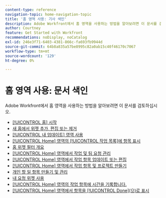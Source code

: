 ```yaml
---
content-type: reference
navigation-topic: home-navigation-topic
title: '홈 영역 사용: 기사 색인'
description: Adobe Workfront에서 홈 영역을 사용하는 방법을 알아보려면 이 문서를 검토하십시오.
author: Courtney
feature: Get Started with Workfront
recommendations: noDisplay, noCatalog
exl-id: 246e3f71-6403-4381-866c-fa693fb9944d
source-git-commit: 64b8a835a57be8995c82a0ab15c40f46170c7067
workflow-type: tm+mt
source-wordcount: '129'
ht-degree: 0%

---
```


# 홈 영역 사용: 문서 색인

<!--Audited: 12/2024-->

Adobe Workfront에서 홈 영역을 사용하는 방법을 알아보려면 이 문서를 검토하십시오.

* [[!UICONTROL 홈] 시작](../../../workfront-basics/using-home/using-the-home-area/get-started-with-home.md)
* [새 홈에서 위젯 추가, 편집 또는 제거](/help/quicksilver/workfront-basics/using-home/using-the-home-area/add-edit-remove-widgets-in-new-home.md)
* [[!UICONTROL 내 업데이트] 영역 사용](../../../workfront-basics/using-home/using-the-home-area/my-updates-area.md)
* [[!UICONTROL Home] 영역의 [!UICONTROL 작업 목록]에 항목 표시](../../../workfront-basics/using-home/using-the-home-area/display-items-in-home-work-list.md)
* [홈 위젯 필터 개요](/help/quicksilver/workfront-basics/using-home/using-the-home-area/widget-filter-overview-home.md)
* [[!UICONTROL Home] 영역에서 작업 및 팀 요청 관리](../../../workfront-basics/using-home/using-the-home-area/manage-work-and-team-requests-home.md)
* [[!UICONTROL Home] 영역에서 작업 항목 업데이트 또는 편집](../../../workfront-basics/using-home/using-the-home-area/update-and-edit-work-item-home.md)
* [[!UICONTROL Home] 영역에서 작업 항목 및 프로젝트 만들기](../../../workfront-basics/using-home/using-the-home-area/create-work-items-in-home.md)
* [개인 할 일 항목 만들기 및 관리](/help/quicksilver/workfront-basics/using-home/using-the-home-area/manage-to-do-in-home.md)
* [내 요청 위젯 사용](/help/quicksilver/workfront-basics/using-home/using-the-home-area/my-requests-widget.md)
* [[!UICONTROL Home] 영역의 작업 항목에 시간을 기록합니다.](../../../workfront-basics/using-home/using-the-home-area/log-time-on-work-item-in-home.md)
* [[!UICONTROL Home] 영역에서 항목을 [!UICONTROL Done]&#x200B;(으)로 표시](../../../workfront-basics/using-home/using-the-home-area/mark-item-done-in-home.md)
